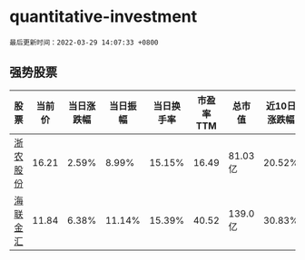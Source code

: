 # quantitative-investment

`最后更新时间：2022-03-29 14:07:33 +0800`

## 强势股票

|股票|当前价|当日涨跌幅|当日振幅|当日换手率|市盈率TTM|总市值|近10日涨跌幅|
|----|----|----|----|----|----|----|----|
|[浙农股份](https://xueqiu.com/S/SZ002758)|16.21|2.59%|8.99%|15.15%|16.49|81.03亿|20.52%|
|[海联金汇](https://xueqiu.com/S/SZ002537)|11.84|6.38%|11.14%|15.39%|40.52|139.0亿|30.83%|
